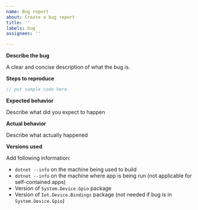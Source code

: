 ```yaml
---
name: Bug report
about: Create a bug report
title: ''
labels: bug
assignees: ''

---
```


**Describe the bug**

A clear and concise description of what the bug is.

**Steps to reproduce**

```csharp
// put sample code here
```

**Expected behavior**

Describe what did you expect to happen

**Actual behavior**

Describe what actually happened

**Versions used**

Add following information:

- `dotnet --info` on the machine being used to build
- `dotnet --info` on the machine where app is being run (not applicable for self-contained apps)
- Version of `System.Device.Gpio` package
- Version of `Iot.Device.Bindings` package (not needed if bug is in `System.Device.Gpio`)
